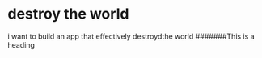 # destroy the world
i want to build an app that effectively destroydthe world
#######This is a heading
